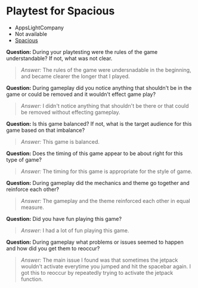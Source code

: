# Playtest for Spacious

* AppsLightCompany
* Not available
* [Spacious](https://appslightcompany.itch.io/spacious)

**Question:** During your playtesting were the rules of the game understandable? If not, what was not clear.
> _Answer:_ The rules of the game were undersnadable in the beginning, and became clearer the longer that I played.

**Question:** During gameplay did you notice anything that shouldn't be in the game or could be removed and it wouldn't effect game play?
> _Answer:_ I didn't notice anything that shouldn't be there or that could be removed without effecting gameplay.

**Question:** Is this game balanced? If not, what is the target audience for this game based on that imbalance?
> _Answer:_ This game is balanced.

**Question:** Does the timing of this game appear to be about right for this type of game?
> _Answer:_ The timing for this game is appropriate for the style of game.

**Question:** During gameplay did the mechanics and theme go together and reinforce each other?
> _Answer:_ The gameplay and the theme reinforced each other in equal measure.

**Question:** Did you have fun playing this game?
> _Answer:_ I had a lot of fun playing this game.

**Question:** During gameplay what problems or issues seemed to happen and how did you get them to reoccur?
> _Answer:_ The main issue I found was that sometimes the jetpack wouldn't activate everytime you jumped and hit the spacebar again. I got this to reoccur by repeatedly trying to activate the jetpack function. 
